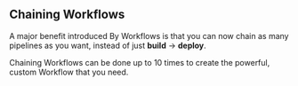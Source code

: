 ## Chaining Workflows

A major benefit introduced By Workflows is that you can now chain as many
pipelines as you want, instead of just **build** -> **deploy**.

Chaining Workflows can be done up to 10 times to create the powerful, custom
Workflow that you need.

